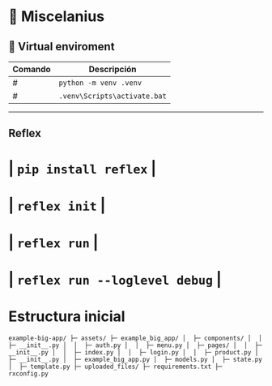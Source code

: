 # 📜 Miscelanius

## 🔄 **Virtual enviroment**
| Comando | Descripción |
|---------|-------------|
# | `python -m venv .venv` | 
# | `.venv\Scripts\activate.bat` |  

---
## Reflex
# | `pip install reflex` |
# | `reflex init` |
# | `reflex run` |
# | `reflex run --loglevel debug` |

# Estructura inicial
``
example-big-app/
├─ assets/
├─ example_big_app/
│  ├─ components/
│  │  ├─ __init__.py
│  │  ├─ auth.py
│  │  ├─ menu.py
│  ├─ pages/
│  │  ├─ __init__.py
│  │  ├─ index.py
│  │  ├─ login.py
│  │  ├─ product.py
│  ├─ __init__.py
│  ├─ example_big_app.py
│  ├─ models.py
│  ├─ state.py
│  ├─ template.py
├─ uploaded_files/
├─ requirements.txt
├─ rxconfig.py
``
